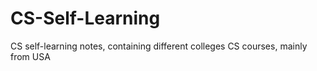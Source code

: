 # CS-Self-Learning
CS self-learning notes, containing different colleges CS courses, mainly from USA
